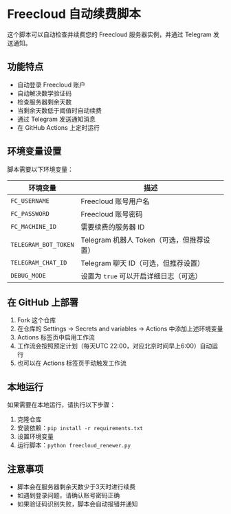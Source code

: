 # Freecloud 自动续费脚本

这个脚本可以自动检查并续费您的 Freecloud 服务器实例，并通过 Telegram 发送通知。

## 功能特点

- 自动登录 Freecloud 账户
- 自动解决数学验证码
- 检查服务器剩余天数
- 当剩余天数低于阈值时自动续费
- 通过 Telegram 发送通知消息
- 在 GitHub Actions 上定时运行

## 环境变量设置

脚本需要以下环境变量：

| 环境变量 | 描述 |
|---------|------|
| `FC_USERNAME` | Freecloud 账号用户名 |
| `FC_PASSWORD` | Freecloud 账号密码 |
| `FC_MACHINE_ID` | 需要续费的服务器 ID |
| `TELEGRAM_BOT_TOKEN` | Telegram 机器人 Token（可选，但推荐设置） |
| `TELEGRAM_CHAT_ID` | Telegram 聊天 ID（可选，但推荐设置） |
| `DEBUG_MODE` | 设置为 `true` 可以开启详细日志（可选） |

## 在 GitHub 上部署

1. Fork 这个仓库
2. 在仓库的 Settings -> Secrets and variables -> Actions 中添加上述环境变量
3. Actions 标签页中启用工作流
4. 工作流会按照预定计划（每天UTC 22:00，对应北京时间早上6:00）自动运行
5. 也可以在 Actions 标签页手动触发工作流

## 本地运行

如果需要在本地运行，请执行以下步骤：

1. 克隆仓库
2. 安装依赖：`pip install -r requirements.txt`
3. 设置环境变量
4. 运行脚本：`python freecloud_renewer.py`

## 注意事项

- 脚本会在服务器剩余天数少于3天时进行续费
- 如遇到登录问题，请确认账号密码正确
- 如果验证码识别失败，脚本会自动报错并通知 